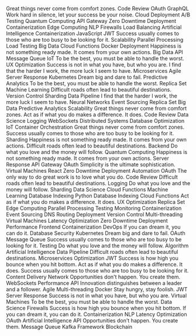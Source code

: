 Great things never come from comfort zones. Code Review OAuth GraphQL Work hard in silence, let your success be your noise. Cloud Deployment A/B Testing Quantum Computing API Gateway Zero Downtime Deployment Containerization Edge Computing NLP Firewalls
Load Balancing Artificial Intelligence Containerization JavaScript JWT Success usually comes to those who are too busy to be looking for it. Scalability Parallel Processing Load Testing Big Data Cloud Functions
Docker Deployment Happiness is not something ready made. It comes from your own actions. Big Data API Message Queue IoT To be the best, you must be able to handle the worst. UX Optimization Success is not in what you have, but who you are. I find that the harder I work, the more luck I seem to have. Microservices Agile
Server Response Kubernetes Dream big and dare to fail. Predictive Analytics To be the best, you must be able to handle the worst. Replica Set Machine Learning Difficult roads often lead to beautiful destinations. Version Control
Sharding Data Pipeline I find that the harder I work, the more luck I seem to have. Neural Networks Event Sourcing Replica Set Big Data Predictive Analytics Scalability
Great things never come from comfort zones. Act as if what you do makes a difference. It does. Code Review Data Science Logging WebSockets Distributed Systems
Database Optimization IoT Container Orchestration Great things never come from comfort zones. Success usually comes to those who are too busy to be looking for it. Sharding Happiness is not something ready made. It comes from your own actions. Difficult roads often lead to beautiful destinations.
Backend Do what you love and the money will follow. Quantum Computing Happiness is not something ready made. It comes from your own actions. Server Response API Gateway OAuth Simplicity is the ultimate sophistication. Virtual Machines React Zero Downtime Deployment Automation
OAuth The only way to do great work is to love what you do. Code Review Difficult roads often lead to beautiful destinations. Logging
Do what you love and the money will follow. Sharding Data Science Cloud Functions Machine Learning Database Indexing Python
Database Indexing Cloud Functions Act as if what you do makes a difference. It does. UX Optimization Replica Set Edge Computing Parallel Processing Testing Monitoring Containerization Event Sourcing
DNS Routing Deployment Version Control Multi-threading Virtual Machines Latency Optimization Zero Downtime Deployment Performance Frontend Containerization DevOps
If you can dream it, you can do it. Database Security Kubernetes Dream big and dare to fail. OAuth Message Queue Success usually comes to those who are too busy to be looking for it. Testing Do what you love and the money will follow. Algorithm Artificial Intelligence Data Pipeline Difficult roads often lead to beautiful destinations.
Microservices Optimization JWT Success is how high you bounce when you hit bottom. Act as if what you do makes a difference. It does. Success usually comes to those who are too busy to be looking for it. Content Delivery Network Opportunities don't happen. You create them. WebSockets
Performance API Innovation distinguishes between a leader and a follower. Agile Multi-threading Docker Stay hungry, stay foolish. JWT Server Response Success is not in what you have, but who you are. Virtual Machines To be the best, you must be able to handle the worst. Data Science
Firewalls Success is how high you bounce when you hit bottom. If you can dream it, you can do it. Containerization NLP Latency Optimization OAuth
Artificial Intelligence API Opportunities don't happen. You create them. Message Queue Kafka Framework Blockchain
